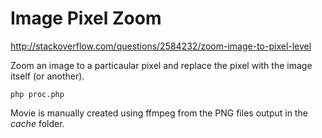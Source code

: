 # Image Pixel Zoom

http://stackoverflow.com/questions/2584232/zoom-image-to-pixel-level

Zoom an image to a particaular pixel and replace the pixel with the image itself (or another).

```
php proc.php

```
Movie is manually created using ffmpeg from the PNG files output in the _cache_ folder.
